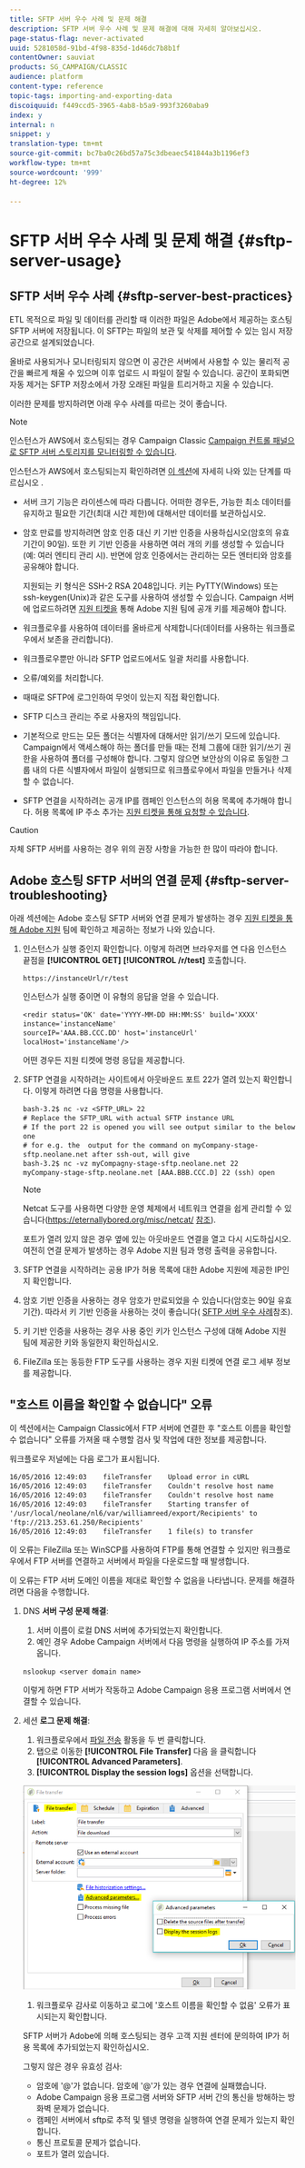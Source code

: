 ```yaml
---
title: SFTP 서버 우수 사례 및 문제 해결
description: SFTP 서버 우수 사례 및 문제 해결에 대해 자세히 알아보십시오.
page-status-flag: never-activated
uuid: 5281058d-91bd-4f98-835d-1d46dc7b8b1f
contentOwner: sauviat
products: SG_CAMPAIGN/CLASSIC
audience: platform
content-type: reference
topic-tags: importing-and-exporting-data
discoiquuid: f449ccd5-3965-4ab8-b5a9-993f3260aba9
index: y
internal: n
snippet: y
translation-type: tm+mt
source-git-commit: bc7ba0c26bd57a75c3dbeaec541844a3b1196ef3
workflow-type: tm+mt
source-wordcount: '999'
ht-degree: 12%

---
```



# SFTP 서버 우수 사례 및 문제 해결 {#sftp-server-usage}

## SFTP 서버 우수 사례 {#sftp-server-best-practices}

ETL 목적으로 파일 및 데이터를 관리할 때 이러한 파일은 Adobe에서 제공하는 호스팅 SFTP 서버에 저장됩니다. 이 SFTP는 파일의 보관 및 삭제를 제어할 수 있는 임시 저장 공간으로 설계되었습니다.

올바로 사용되거나 모니터링되지 않으면 이 공간은 서버에서 사용할 수 있는 물리적 공간을 빠르게 채울 수 있으며 이후 업로드 시 파일이 잘릴 수 있습니다. 공간이 포화되면 자동 제거는 SFTP 저장소에서 가장 오래된 파일을 트리거하고 지울 수 있습니다.

이러한 문제를 방지하려면 아래 우수 사례를 따르는 것이 좋습니다.

>[!NOTE]
>
>인스턴스가 AWS에서 호스팅되는 경우 Campaign Classic [Campaign 컨트롤 패널으로 SFTP 서버 스토리지를 모니터링할 수 있습니다](https://docs.adobe.com/content/help/en/control-panel/using/sftp-management/sftp-storage-management.html).
>
>인스턴스가 AWS에서 호스팅되는지 확인하려면 [이 섹션](https://docs.adobe.com/content/help/ko-KR/control-panel/using/faq.html#ims-org-id)에 자세히 나와 있는 단계를 따르십시오 .

* 서버 크기 기능은 라이센스에 따라 다릅니다. 어떠한 경우든, 가능한 최소 데이터를 유지하고 필요한 기간(최대 시간 제한)에 대해서만 데이터를 보관하십시오.
* 암호 만료를 방지하려면 암호 인증 대신 키 기반 인증을 사용하십시오(암호의 유효 기간이 90일). 또한 키 기반 인증을 사용하면 여러 개의 키를 생성할 수 있습니다(예: 여러 엔티티 관리 시). 반면에 암호 인증에서는 관리하는 모든 엔터티와 암호를 공유해야 합니다.

   지원되는 키 형식은 SSH-2 RSA 2048입니다. 키는 PyTTY(Windows) 또는 ssh-keygen(Unix)과 같은 도구를 사용하여 생성할 수 있습니다. Campaign 서버에 업로드하려면 [지원 티켓을](https://support.neolane.net) 통해 Adobe 지원 팀에 공개 키를 제공해야 합니다.

* 워크플로우를 사용하여 데이터를 올바르게 삭제합니다(데이터를 사용하는 워크플로우에서 보존을 관리합니다).
* 워크플로우뿐만 아니라 SFTP 업로드에서도 일괄 처리를 사용합니다.
* 오류/예외를 처리합니다.
* 때때로 SFTP에 로그인하여 무엇이 있는지 직접 확인합니다.
* SFTP 디스크 관리는 주로 사용자의 책임입니다.
* 기본적으로 만드는 모든 폴더는 식별자에 대해서만 읽기/쓰기 모드에 있습니다. Campaign에서 액세스해야 하는 폴더를 만들 때는 전체 그룹에 대한 읽기/쓰기 권한을 사용하여 폴더를 구성해야 합니다. 그렇지 않으면 보안상의 이유로 동일한 그룹 내의 다른 식별자에서 파일이 실행되므로 워크플로우에서 파일을 만들거나 삭제할 수 없습니다.
* SFTP 연결을 시작하려는 공개 IP를 캠페인 인스턴스의 허용 목록에 추가해야 합니다. 허용 목록에 IP 주소 추가는 [지원 티켓을 통해 요청할 수 있습니다](https://support.neolane.net).

>[!CAUTION]
>
>자체 SFTP 서버를 사용하는 경우 위의 권장 사항을 가능한 한 많이 따라야 합니다.

## Adobe 호스팅 SFTP 서버의 연결 문제 {#sftp-server-troubleshooting}

아래 섹션에는 Adobe 호스팅 SFTP 서버와 연결 문제가 발생하는 경우 [지원 티켓을 통해 Adobe 지원](https://support.neolane.net) 팀에 확인하고 제공하는 정보가 나와 있습니다.

1. 인스턴스가 실행 중인지 확인합니다. 이렇게 하려면 브라우저를 연 다음 인스턴스 끝점을 **[!UICONTROL GET]** **[!UICONTROL /r/test]** 호출합니다.

   ```
   https://instanceUrl/r/test
   ```

   인스턴스가 실행 중이면 이 유형의 응답을 얻을 수 있습니다.

   ```
   <redir status='OK' date='YYYY-MM-DD HH:MM:SS' build='XXXX' instance='instanceName'
   sourceIP='AAA.BB.CCC.DD' host='instanceUrl' localHost='instanceName'/>
   ```

   어떤 경우든 지원 티켓에 명령 응답을 제공합니다.

1. SFTP 연결을 시작하려는 사이트에서 아웃바운드 포트 22가 열려 있는지 확인합니다. 이렇게 하려면 다음 명령을 사용합니다.

   ```
   bash-3.2$ nc -vz <SFTP_URL> 22
   # Replace the SFTP_URL with actual SFTP instance URL
   # If the port 22 is opened you will see output similar to the below one
   # for e.g. the  output for the command on myCompany-stage-sftp.neolane.net after ssh-out, will give
   bash-3.2$ nc -vz myCompagny-stage-sftp.neolane.net 22
   myCompany-stage-sftp.neolane.net [AAA.BBB.CCC.D] 22 (ssh) open
   ```

   >[!NOTE]
   >
   >Netcat 도구를 사용하면 다양한 운영 체제에서 네트워크 연결을 쉽게 관리할 수 있습니다(https://eternallybored.org/misc/netcat/ [참조](https://eternallybored.org/misc/netcat/)).

   포트가 열려 있지 않은 경우 옆에 있는 아웃바운드 연결을 열고 다시 시도하십시오. 여전히 연결 문제가 발생하는 경우 Adobe 지원 팀과 명령 출력을 공유합니다.

1. SFTP 연결을 시작하려는 공용 IP가 허용 목록에 대한 Adobe 지원에 제공한 IP인지 확인합니다.
1. 암호 기반 인증을 사용하는 경우 암호가 만료되었을 수 있습니다(암호는 90일 유효 기간). 따라서 키 기반 인증을 사용하는 것이 좋습니다( [SFTP 서버 우수 사례](#sftp-server-best-practices)참조).
1. 키 기반 인증을 사용하는 경우 사용 중인 키가 인스턴스 구성에 대해 Adobe 지원 팀에 제공한 키와 동일한지 확인하십시오.
1. FileZilla 또는 동등한 FTP 도구를 사용하는 경우 지원 티켓에 연결 로그 세부 정보를 제공합니다.

## &quot;호스트 이름을 확인할 수 없습니다&quot; 오류

이 섹션에서는 Campaign Classic에서 FTP 서버에 연결한 후 &quot;호스트 이름을 확인할 수 없습니다&quot; 오류를 가져올 때 수행할 검사 및 작업에 대한 정보를 제공합니다.

워크플로우 저널에는 다음 로그가 표시됩니다.

```
16/05/2016 12:49:03    fileTransfer    Upload error in cURL
16/05/2016 12:49:03    fileTransfer    Couldn't resolve host name
16/05/2016 12:49:03    fileTransfer    Couldn't resolve host name
16/05/2016 12:49:03    fileTransfer    Starting transfer of '/usr/local/neolane/nl6/var/williamreed/export/Recipients' to 'ftp://213.253.61.250/Recipients'
16/05/2016 12:49:03    fileTransfer    1 file(s) to transfer
```

이 오류는 FileZilla 또는 WinSCP를 사용하여 FTP를 통해 연결할 수 있지만 워크플로우에서 FTP 서버를 연결하고 서버에서 파일을 다운로드할 때 발생합니다.

이 오류는 FTP 서버 도메인 이름을 제대로 확인할 수 없음을 나타냅니다. 문제를 해결하려면 다음을 수행합니다.

1. DNS **서버 구성 문제 해결**:

   1. 서버 이름이 로컬 DNS 서버에 추가되었는지 확인합니다.
   1. 예인 경우 Adobe Campaign 서버에서 다음 명령을 실행하여 IP 주소를 가져옵니다.

   `nslookup <server domain name>`

   이렇게 하면 FTP 서버가 작동하고 Adobe Campaign 응용 프로그램 서버에서 연결할 수 있습니다.

1. 세션 **로그 문제 해결**:

   1. 워크플로우에서 [파일 전송](../../workflow/using/file-transfer.md) 활동을 두 번 클릭합니다.
   1. 탭으로 이동한 **[!UICONTROL File Transfer]** 다음 을 클릭합니다 **[!UICONTROL Advanced Parameters]**.
   1. **[!UICONTROL Display the session logs]** 옵션을 선택합니다.

   ![](assets/sftp-error-display-logs.png)

   1. 워크플로우 감사로 이동하고 로그에 &#39;호스트 이름을 확인할 수 없음&#39; 오류가 표시되는지 확인합니다.

   SFTP 서버가 Adobe에 의해 호스팅되는 경우 고객 지원 센터에 문의하여 IP가 허용 목록에 추가되었는지 확인하십시오.

   그렇지 않은 경우 유효성 검사:

   * 암호에 &#39;@&#39;가 없습니다. 암호에 &#39;@&#39;가 있는 경우 연결에 실패했습니다.
   * Adobe Campaign 응용 프로그램 서버와 SFTP 서버 간의 통신을 방해하는 방화벽 문제가 없습니다.
   * 캠페인 서버에서 sftp로 추적 및 텔넷 명령을 실행하여 연결 문제가 있는지 확인합니다.
   * 통신 프로토콜 문제가 없습니다.
   * 포트가 열려 있습니다.
